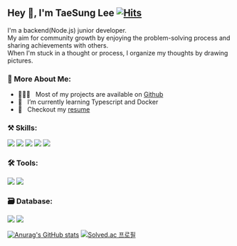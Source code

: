 ## Hey 👋, I'm TaeSung Lee [![Hits](https://hits.seeyoufarm.com/api/count/incr/badge.svg?url=https%3A%2F%2Fgithub.com%2Fqwe1234k&count_bg=%23D5454D&title_bg=%233E6BD1&icon=&icon_color=%23E7E7E7&title=hits&edge_flat=false)](https://hits.seeyoufarm.com)

I'm a backend(Node.js) junior developer.  
My aim for community growth by enjoying the problem-solving process and sharing achievements with others.  
When I'm stuck in a thought or process, I organize my thoughts by drawing pictures.

### 🧐 More About Me:
- 👨🏻‍💻 &nbsp; Most of my projects are available on [Github](https://github.com/qwe1234k?tab=repositories)
- 🌱 &nbsp; I’m currently learning Typescript and Docker
- 📝 &nbsp; Checkout my [resume](https://countryimage.s3.ap-northeast-2.amazonaws.com/%EC%9D%B4+%ED%83%9C+%EC%84%B1+Backend+(Node.js).pdf)

### ⚒ Skills:
<img src="https://img.shields.io/badge/javascript-F7DF1E?style=for-the-badge&logo=javascript&logoColor=black"> <img src="https://img.shields.io/badge/node.js-339933?style=for-the-badge&logo=Node.js&logoColor=white"> <img src="https://img.shields.io/badge/express-000000?style=for-the-badge&logo=express&logoColor=white"> <img src="https://img.shields.io/badge/python-3776AB?style=for-the-badge&logo=python&logoColor=white">   <img src="https://img.shields.io/badge/flask-000000?style=for-the-badge&logo=flask&logoColor=white">

### 🛠 Tools:
<img src="https://img.shields.io/badge/amazonaws-232F3E?style=for-the-badge&logo=amazonaws&logoColor=white"> <img src="https://img.shields.io/badge/git-F05032?style=for-the-badge&logo=git&logoColor=white">

### 🗃 Database:
<img src="https://img.shields.io/badge/mongoDB-47A248?style=for-the-badge&logo=MongoDB&logoColor=white"> <img src="https://img.shields.io/badge/mysql-4479A1?style=for-the-badge&logo=mysql&logoColor=white">


[![Anurag's GitHub stats](https://github-readme-stats.vercel.app/api?username=qwe1234k)](https://github.com/anuraghazra/github-readme-stats)
[![Solved.ac
프로필](http://mazassumnida.wtf/api/generate_badge?boj=xkskxhtm96)](https://solved.ac/xkskxhtm96)
